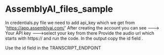 # AssemblyAI_files_sample
In credentials.py file we need to add api_key which we get from 'https://app.assemblyai.com/'
After creating the account you can see ---> Your API key --->select your key from there
Provide the audio url which starts with https:// and run the code. 
In the output copy the id field .

Use the id field in the TRANSCRIPT_ENDPOINT
